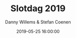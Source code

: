 ---
layout: album
title: Slotdag 2019
description: Slotdag Seizoen 2019.
date: 2019-05-25 16:00:00
cover: /albums/2019-05-25-slotdag/thumbnails/DSC_0045.jpg
author: Danny Willems & Stefan Coenen
pagination: 
  enabled: true
  images: true
  imageLayout: image
  itemsPerPage: 256
---